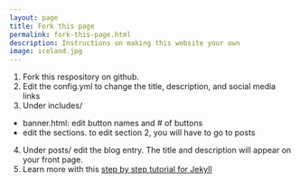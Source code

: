 ```yaml
---
layout: page
title: Fork this page
permalink: fork-this-page.html
description: Instructions on making this website your own
image: iceland.jpg
---
```

1. Fork this respository on github. 
2. Edit the config.yml to change the title, description, and social media links 
3. Under includes/
  - banner.html: edit button names and # of buttons 
  - edit the sections. to edit section 2, you will have to go to posts 
4. Under posts/ edit the blog entry. The title and description will appear on your front page. 
5. Learn more with this <a href="https://jekyllrb.com/docs/step-by-step/01-setup/" target="_blank">step by step tutorial for Jekyll</a>
